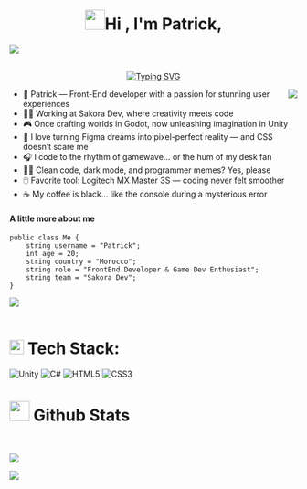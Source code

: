  ### <h1 align="center"><img src="https://media.giphy.com/media/hvRJCLFzcasrR4ia7z/giphy.gif" width="35"><b>Hi , I'm Patrick,  </b></h1>
 <img src="https://user-images.githubusercontent.com/73097560/115834477-dbab4500-a447-11eb-908a-139a6edaec5c.gif"><br><br>
  </p>
<p align="center">
<a href="https://git.io/typing-svg"><img src="https://readme-typing-svg.herokuapp.com?font=Fira+Code&pause=1000&color=48D7F7&width=435&lines=+Welcome+to+my+Github+profile+!!" alt="Typing SVG" /></a>
</p>
<img align="right" src="https://media.giphy.com/media/M9gbBd9nbDrOTu1Mqx/giphy.gif">
<ul>
 
<li> 🧠 Patrick — Front-End developer with a passion for stunning user experiences 
<li>👨‍💻 Working at Sakora Dev, where creativity meets code
<li>🎮 Once crafting worlds in Godot, now unleashing imagination in Unity
<li>🎨 I love turning Figma dreams into pixel-perfect reality — and CSS doesn’t scare me
<li>🎧 I code to the rhythm of gamewave… or the hum of my desk fan
<li>🤹‍♂️ Clean code, dark mode, and programmer memes? Yes, please
<li>🖱️ Favorite tool: Logitech MX Master 3S — coding never felt smoother
<li>☕ My coffee is black... like the console during a mysterious error
</ul>

#### A little more about me
```golang
public class Me {
    string username = "Patrick";
    int age = 20;
    string country = "Morocco";
    string role = "FrontEnd Developer & Game Dev Enthusiast";
    string team = "Sakora Dev";
}
```
    
  <img src="https://user-images.githubusercontent.com/73097560/115834477-dbab4500-a447-11eb-908a-139a6edaec5c.gif"><br><br>
#          <img src="https://media2.giphy.com/media/QssGEmpkyEOhBCb7e1/giphy.gif?cid=ecf05e47a0n3gi1bfqntqmob8g9aid1oyj2wr3ds3mg700bl&rid=giphy.gif" width ="25"><b> </b> Tech Stack:

 ![Unity](https://img.shields.io/badge/unity-%23000000.svg?style=for-the-badge&logo=unity&logoColor=white) ![C#](https://img.shields.io/badge/c%23-%23239120.svg?style=for-the-badge&logo=csharp&logoColor=white) ![HTML5](https://img.shields.io/badge/html5-%23E34F26.svg?style=for-the-badge&logo=html5&logoColor=white) ![CSS3](https://img.shields.io/badge/css3-%231572B6.svg?style=for-the-badge&logo=css3&logoColor=white)
#  <img src="https://media.giphy.com/media/iY8CRBdQXODJSCERIr/giphy.gif" width="35"><b> Github Stats </b>
<br>


![](https://github-readme-stats.vercel.app/api?username=paatrike&theme=holi&hide_border=false&include_all_commits=false&count_private=false)<br/>

 <img src="https://user-images.githubusercontent.com/73097560/115834477-dbab4500-a447-11eb-908a-139a6edaec5c.gif"><br><br>

<!-- Proudly created with GPRM ( https://gprm.itsvg.in ) -->
  
